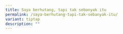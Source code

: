 ```yaml
---
title: Saya berhutang, tapi tak sebanyak itu
permalink: /saya-berhutang-tapi-tak-sebanyak-itu/
variant: tiptap
description: ""
---
```

